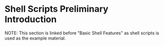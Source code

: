 # Shell Scripts Preliminary Introduction
NOTE: This section is linked before "Basic Shell Features" as shell scripts is used as the example material.

